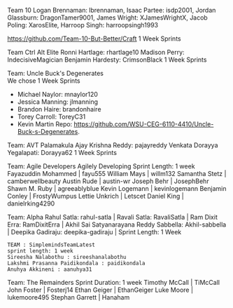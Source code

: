 Team 10
  Logan Brennaman: lbrennaman, Isaac Partee: isdp2001, Jordan Glassburn: DragonTamer9001, James Wright: XJamesWrightX, Jacob Poling: XarosElite, Harroop Singh: harroopsingh1993

  https://github.com/Team-10-But-Better/Craft
  1 Week Sprints

Team Ctrl Alt Elite 
  Ronni Hartlage: rhartlage10 
  Madison Perry: IndecisiveMagician 
  Benjamin Hardesty: CrimsonBlack 
  1 Week Sprints 
  
  
  Team: Uncle Buck's Degenerates  
  We chose 1 Week Sprints
  - Michael Naylor: mnaylor120
  - Jessica Manning: jlmanning
  - Brandon Haire: brandonhaire
  - Torey Carroll: ToreyC31  
  - Kevin Martin
  Repo: https://github.com/WSU-CEG-6110-4410/Uncle-Buck-s-Degenerates.  
  

Team: AVT
Palamakula Ajay Krishna Reddy: pajayreddy
Venkata Dorayya Yegalapati: Dorayya62
1 Week Sprints

Team: Agile Developers Agilely Developing
  Sprint Length: 1 week
	Fayazuddin Mohammed | fayu555
	William Mays | willm132
	Samantha Stetz | camberwellbeauty
	Austin Rude | austin-wr
	Joseph Behr | JosephBehr
	Shawn M. Ruby | agreeablyblue
	Kevin Logemann | kevinlogemann
	Benjamin Conley | FrostyWumpus
	Lettie Unkrich | Letscet
	Daniel King | danielrking4290
	
Team: Alpha
Rahul Satla: rahul-satla |
Ravali Satla: RavaliSatla | 
Ram Dixit Erra: RamDixitErra |
Akhil Sai Satyanarayana Reddy Sabbella: Akhil-sabbella |
Deepika Gadiraju: deepika-gadiraju |
Sprint Length: 1 Week


	
	
	TEAM : SimplemindsTeamLatest
	sprint length: 1 week
	Sireesha Nalabothu : sireeshanalabothu
	Lakshmi Prasanna Paidikondala : paidikondala
	Anuhya Akkineni : aanuhya31


Team: The Remainders
  Sprint Duration: 1 week
  	Timothy McCall | TiMcCall
	John Foster | Fosterj14
	Ethan Geiger | EthanGeiger
	Luke Moore | lukemoore495
	Stephan Garrett | Hanaham

